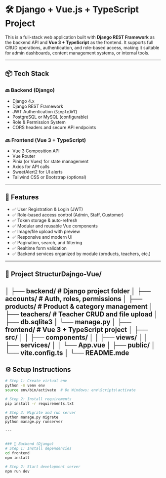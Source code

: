 # 🛠️ Django + Vue.js + TypeScript Project

This is a full-stack web application built with **Django REST Framework** as the backend API and **Vue 3 + TypeScript** as the frontend. It supports full CRUD operations, authentication, and role-based access, making it suitable for admin dashboards, content management systems, or internal tools.

---

## 📦 Tech Stack

### 🔙 Backend (Django)
- Django 4.x
- Django REST Framework
- JWT Authentication (`SimpleJWT`)
- PostgreSQL or MySQL (configurable)
- Role & Permission System
- CORS headers and secure API endpoints

### 🔜 Frontend (Vue 3 + TypeScript)
- Vue 3 Composition API
- Vue Router
- Pinia (or Vuex) for state management
- Axios for API calls
- SweetAlert2 for UI alerts
- Tailwind CSS or Bootstrap (optional)

---

## 🚀 Features

- ✅ User Registration & Login (JWT)
- ✅ Role-based access control (Admin, Staff, Customer)
- ✅ Token storage & auto-refresh
- ✅ Modular and reusable Vue components
- ✅ Image/file upload with preview
- ✅ Responsive and modern UI
- ✅ Pagination, search, and filtering
- ✅ Realtime form validation
- ✅ Backend services organized by module (products, teachers, etc.)

---

## 🧾 Project StructurDajngo-Vue/
│
├── backend/ # Django project folder
│ ├── accounts/ # Auth, roles, permissions
│ ├── products/ # Product & category management
│ ├── teachers/ # Teacher CRUD and file upload
│ ├── db.sqlite3
│ └── manage.py
│
├── frontend/ # Vue 3 + TypeScript project
│ ├── src/
│ │ ├── components/
│ │ ├── views/
│ │ ├── services/
│ │ └── App.vue
│ ├── public/
│ └── vite.config.ts
│
└── README.mde
---


## ⚙️ Setup Instructions



```bash
# Step 1: Create virtual env
python -m venv env
source env/bin/activate  # On Windows: env\Scripts\activate

# Step 2: Install requirements
pip install -r requirements.txt

# Step 3: Migrate and run server
python manage.py migrate
python manage.py runserver

---


### 🔧 Backend (Django)
# Step 1: Install dependencies
cd frontend
npm install

# Step 2: Start development server
npm run dev
